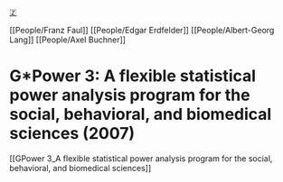 [🇿](zotero://select/library/items/DZMEB2LV)

[[People/Franz Faul]] [[People/Edgar Erdfelder]] [[People/Albert-Georg Lang]] [[People/Axel Buchner]] 
# G*Power 3: A flexible statistical power analysis program for the social, behavioral, and biomedical sciences (2007)

[[GPower 3_A flexible statistical power analysis program for the social, behavioral, and biomedical sciences]]